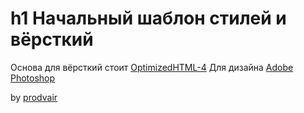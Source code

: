 h1 Начальный шаблон стилей и вёрсткий
=====================

Основа для вёрсткий стоит [OptimizedHTML-4](https://github.com/agragregra/OptimizedHTML-4)
Для дизайна [Adobe Photoshop](https://www.adobe.com/ru/products/photoshop.html?promoid=MC95SPXR&mv=other)

by [prodvair](https://vk.com/prodvair)
